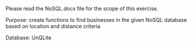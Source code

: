 Please read the NoSQL.docx file for the scope of this exercise.

Purpose: create functions to find businesses in the given NoSQL database based on location and distance criteria

Database: UnQLite
